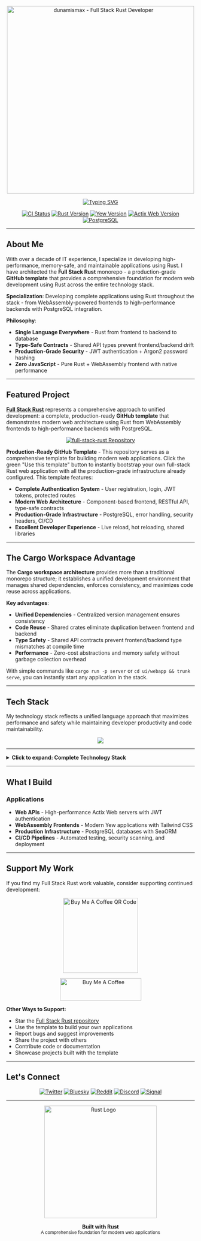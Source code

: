 <p align="center">
  <img src="https://github.com/dunamismax/full-stack-rust/blob/main/assets/rust-wallpaper-crab-new.png" alt="dunamismax - Full Stack Rust Developer" width="500"/>
</p>

<p align="center">
  <a href="https://github.com/dunamismax/full-stack-rust">
    <img src="https://readme-typing-svg.demolab.com/?font=Fira+Code&size=24&pause=1000&color=CE422B&center=true&vCenter=true&width=800&lines=IT+Director+%7C+Rust+Developer;Creator+of+Full+Stack+Rust;Yew+%2B+Actix+Web+%2B+PostgreSQL;Zero+JavaScript%2C+Maximum+Performance;Production-Ready+GitHub+Template;Click+%22Use+This+Template%22+to+Start!" alt="Typing SVG" />
  </a>
</p>

<p align="center">
  <a href="https://github.com/dunamismax/full-stack-rust/actions/workflows/ci.yml"><img src="https://github.com/dunamismax/full-stack-rust/workflows/CI/badge.svg" alt="CI Status"></a>
  <a href="https://www.rust-lang.org/"><img src="https://img.shields.io/badge/Rust-1.70+-CE422B.svg?logo=rust" alt="Rust Version"></a>
  <a href="https://yew.rs/"><img src="https://img.shields.io/badge/Yew-0.21-green.svg?logo=rust" alt="Yew Version"></a>
  <a href="https://actix.rs/"><img src="https://img.shields.io/badge/Actix_Web-4.11-blue.svg?logo=rust" alt="Actix Web Version"></a>
  <a href="https://www.postgresql.org/"><img src="https://img.shields.io/badge/PostgreSQL-15+-blue.svg?logo=postgresql" alt="PostgreSQL"></a>
</p>

---

## About Me

With over a decade of IT experience, I specialize in developing high-performance, memory-safe, and maintainable applications using Rust. I have architected the **Full Stack Rust** monorepo - a production-grade **GitHub template** that provides a comprehensive foundation for modern web development using Rust across the entire technology stack.

**Specialization**: Developing complete applications using Rust throughout the stack - from WebAssembly-powered frontends to high-performance backends with PostgreSQL integration.

**Philosophy**:

- **Single Language Everywhere** - Rust from frontend to backend to database
- **Type-Safe Contracts** - Shared API types prevent frontend/backend drift
- **Production-Grade Security** - JWT authentication + Argon2 password hashing
- **Zero JavaScript** - Pure Rust + WebAssembly frontend with native performance

---

## Featured Project

**[Full Stack Rust](https://github.com/dunamismax/full-stack-rust)** represents a comprehensive approach to unified development: a complete, production-ready **GitHub template** that demonstrates modern web architecture using Rust from WebAssembly frontends to high-performance backends with PostgreSQL.

<p align="center">
  <a href="https://github.com/dunamismax/full-stack-rust">
    <img src="https://github-readme-stats.vercel.app/api/pin/?username=dunamismax&repo=full-stack-rust&theme=dracula&show_owner=true" alt="full-stack-rust Repository" />
  </a>
</p>

**Production-Ready GitHub Template** - This repository serves as a comprehensive template for building modern web applications. Click the green "Use this template" button to instantly bootstrap your own full-stack Rust web application with all the production-grade infrastructure already configured. This template features:

- **Complete Authentication System** - User registration, login, JWT tokens, protected routes
- **Modern Web Architecture** - Component-based frontend, RESTful API, type-safe contracts
- **Production-Grade Infrastructure** - PostgreSQL, error handling, security headers, CI/CD
- **Excellent Developer Experience** - Live reload, hot reloading, shared libraries

---

## The Cargo Workspace Advantage

The **Cargo workspace architecture** provides more than a traditional monorepo structure; it establishes a unified development environment that manages shared dependencies, enforces consistency, and maximizes code reuse across applications.

**Key advantages**:

- **Unified Dependencies** - Centralized version management ensures consistency
- **Code Reuse** - Shared crates eliminate duplication between frontend and backend
- **Type Safety** - Shared API contracts prevent frontend/backend type mismatches at compile time
- **Performance** - Zero-cost abstractions and memory safety without garbage collection overhead

With simple commands like `cargo run -p server` or `cd ui/webapp && trunk serve`, you can instantly start any application in the stack.

---

## Tech Stack

My technology stack reflects a unified language approach that maximizes performance and safety while maintaining developer productivity and code maintainability.

<p align="center">
  <a href="https://skillicons.dev">
    <img src="https://skillicons.dev/icons?i=rust,wasm,actix,postgresql,html,css,docker,linux" />
  </a>
</p>

---

<details>
<summary><strong>Click to expand: Complete Technology Stack</strong></summary>

Below is a comprehensive, full-stack technology architecture leveraging the Rust programming language. The stack is designed to facilitate the development of high-performance, scalable, and maintainable web applications. By utilizing Rust across all layers, from the WebAssembly-powered frontend to the asynchronous backend, this architecture ensures robust type safety, exceptional performance, and a unified development experience.

### **Frontend: Reactive, Buildless, & WebAssembly-Powered**

This frontend architecture runs native Rust code directly in the browser using WebAssembly (WASM), delivering rich, interactive user experiences with incredible performance. The development workflow is streamlined for simplicity by using a "buildless" approach for styling, eliminating the need for complex JavaScript tooling.

- [**Yew**](https://yew.rs/)
  - **Role:** Component-Based Frontend Framework
  - **Description:** Yew is a modern Rust framework for creating multi-threaded front-end web apps with WebAssembly. Its component-based model and `html!` macro, which is similar to JSX, provide a familiar and powerful development experience for building complex, interactive user interfaces.
- [**Tailwind CSS via Play CDN**](https://tailwindcss.com/docs/installation/play-cdn)
  - **Role:** Utility-First Styling (No Build Step)
  - **Description:** This method integrates the full power of the Tailwind CSS framework by simply adding a script tag to your `index.html`. The Play CDN dynamically scans your HTML for utility classes and generates the necessary styles in the browser. This is ideal for rapid development and projects where you want to avoid a JavaScript-based build process entirely. **Note:** The official Tailwind documentation recommends using this for development purposes; for production, it is best practice to generate and use a static CSS file.
- [**Trunk**](https://trunkrs.dev/)
  - **Role:** WASM Web Application Bundler
  - **Description:** Trunk is the essential build tool and development server for Yew applications. It automates the process of managing your `index.html` file, bundling WASM and other assets, and provides a live-reloading server, creating a seamless and efficient development cycle.
- [**Yew Components**](https://github.com/wiseaidev/yew-components)
  - **Role:** Pre-built UI Components
  - **Description:** A versatile collection of reusable components designed for Yew, including ready-to-use forms for login, registration, and contact. These components come with styles for various CSS frameworks, including Tailwind CSS, greatly accelerating UI development.
- [**Material Yew**](https://github.com/yewstack/material-yew)
  - **Role:** Material Design Components
  - **Description:** This library provides a complete set of Yew components that wrap Material Web Components, allowing you to easily and faithfully implement Google's popular Material Design system in your Rust-based web application.

### **Backend: Asynchronous & Scalable**

The foundation of this stack is engineered for exceptional speed, robust memory safety, and massive concurrency, harnessing Rust's cutting-edge asynchronous ecosystem.

- [**Tokio**](https://tokio.rs/tokio/tutorial)
  - **Role:** Asynchronous Runtime
  - **Description:** As the de-facto standard for asynchronous applications in Rust, Tokio provides the essential non-blocking I/O platform, task scheduler, and utilities that power the entire backend. Its event-driven architecture is designed for building reliable network applications without compromising on speed.
- [**Actix Web**](https://actix.rs/docs/)
  - **Role:** High-Performance Web Framework
  - **Description:** Actix Web is a powerful and pragmatic framework for crafting APIs and web services. Renowned for its extreme speed and efficient resource management, it can handle a vast number of concurrent connections, making it ideal for demanding, high-performance backend services.
- [**Serde**](https://serde.rs/)
  - **Role:** Data Serialization & Deserialization
  - **Description:** An indispensable framework for the efficient and generic conversion of Rust data structures to and from a multitude of formats like JSON. Serde is a critical component for handling data in any modern web application, integrating seamlessly with other parts of the ecosystem.

### **Data Persistence Layer**

This data layer is architected for unwavering reliability and seamless integration with Rust, featuring a production-grade database solution.

- [**PostgreSQL**](https://www.postgresql.org/docs/)
  - **Role:** Production-Grade Relational Database
  - **Description:** A powerful, open-source object-relational database system with an unparalleled reputation for reliability, feature robustness, and performance. PostgreSQL provides a scalable and durable foundation for production applications.
- [**SeaORM**](https://www.sea-ql.org/SeaORM/docs/internal-architecture/architecture)
  - **Role:** Relational ORM
  - **Description:** A dynamic and flexible Object-Relational Mapper that enables developers to interact with databases in an idiomatic and safe Rust fashion. By mapping database tables to Rust structs, SeaORM significantly reduces boilerplate code and prevents common data-related bugs.

### **Security & Authentication**

A direct and explicit approach to security, providing robust tools to control the authentication and authorization flow in your application.

- [**argon2**](https://docs.rs/argon2/latest/argon2/)
  - **Role:** Industry-Standard Password Hashing
  - **Description:** This crate offers a secure implementation of the Argon2 algorithm, the winner of the Password Hashing Competition. It ensures that user credentials are protected with a state-of-the-art, memory-hard hashing function.
- [**jsonwebtoken**](https://docs.rs/jsonwebtoken/latest/jsonwebtoken/)
  - **Role:** Stateless JWT Authentication
  - **Description:** A crate for creating and verifying JSON Web Tokens (JWTs), the standard for implementing stateless authentication in modern APIs, offering a powerful and secure alternative to traditional session management.
- [**actix-web-grants**](https://docs.rs/actix-web-grants/latest/actix_web_grants/)
  - **Role:** Flexible Authorization for Actix Web
  - **Description:** This library provides a flexible authorization layer to protect endpoints based on user roles and permissions. It seamlessly integrates with various authentication schemes to enforce access control policies.
- [**actix-identity**](https://docs.rs/actix-identity/latest/actix_identity/) & [**actix-session**](https://docs.rs/actix-session/latest/actix_session/)
  - **Role:** Session Management and User Identity
  - **Description:** These middlewares work in tandem to manage stateful user sessions and associate an identity with incoming requests. They provide a robust foundation for traditional, cookie-based authentication.

### **Development & Quality Assurance**

A state-of-the-art Rust development environment that emphasizes speed, correctness, and an efficient developer experience.

- [**cargo**](https://doc.rust-lang.org/cargo/)
  - **Role:** Project & Package Manager
  - **Description:** The official build tool and package manager for Rust. Cargo is the cornerstone of the development workflow, expertly handling dependency management, compilation, testing, and more.
- [**rustfmt**](https://rust-lang.github.io/rustfmt/)
  - **Role:** Code Formatter
  - **Description:** A tool for automatically formatting Rust code to a community-agreed-upon style, ensuring consistency and readability across the entire codebase.
- [**clippy**](https://doc.rust-lang.org/clippy/)
  - **Role:** Rust Linter
  - **Description:** An official and extensive collection of lints that catches common mistakes and improves your Rust code. Clippy is an invaluable tool for writing code that is more idiomatic, performant, and correct.
- [**rstest**](https://docs.rs/rstest/latest/rstest/)
  - **Role:** Fixture-Based Test Framework
  - **Description:** Enhances Rust's built-in testing capabilities by providing fixtures and parameterized/table-based testing, making tests cleaner, more powerful, and easier to maintain.

### **Configuration & Error Handling**

A robust foundation for managing application configuration and handling errors gracefully and effectively.

- [**Figment**](https://docs.rs/figment/latest/figment/)
  - **Role:** Layered Application Configuration
  - **Description:** A powerful configuration library that can merge settings from multiple sources—such as files (TOML, JSON), environment variables, and defaults—into a single, type-safe configuration struct.
- [**thiserror**](https://docs.rs/thiserror/latest/thiserror/)
  - **Role:** Granular Library-Level Error Handling
  - **Description:** A procedural macro for creating detailed, specific error types with minimal boilerplate. It is perfect for situations where distinguishing between different kinds of errors programmatically is essential.
- [**anyhow**](https://docs.rs/anyhow/latest/anyhow/)
  - **Role:** Flexible Application-Level Error Handling
  - **Description:** Provides a simple and ergonomic way to handle errors in application code. It is ideal for cases where you need to easily propagate errors up the call stack without defining custom error types for every possible failure.

### **Deployment & Observability**

A modern, container-native deployment and observability architecture designed for scalability, control, and production-grade monitoring.

- [**Docker**](https://docs.docker.com/)
  - **Role:** Containerization
  - **Description:** The definitive platform for developing, shipping, and running applications in containers. Docker encapsulates the application and its dependencies into a lightweight, portable container, ensuring consistency across development, testing, and production environments.
- [**Kubernetes**](https://kubernetes.io/docs/)
  - **Role:** Container Orchestration
  - **Description:** The industry-leading open-source platform for automating the deployment, scaling, and management of containerized applications. Kubernetes orchestrates the containerized Rust application, providing high availability, resilience, and seamless scaling in production.
- [**Caddy**](https://www.notion.so/ssawyer/https.caddyserver.com/docs/)
  - **Role:** High-Performance Reverse Proxy
  - **Description:** A powerful, modern web server that can serve as a reverse proxy, handle automatic TLS termination (HTTPS), and load balance requests to your Rust application. Caddy is renowned for its simplicity, security, and automatic HTTPS capabilities.
- [**Tracing**](https://docs.rs/tracing/latest/tracing/)
  - **Role:** Application-Level Observability
  - **Description:** A modern framework for instrumenting Rust programs to collect structured, event-based diagnostic information. In conjunction with subscribers like `tracing-subscriber`, it allows for logging events and exporting them to observability platforms for production-grade monitoring and analysis.

</details>

---

## What I Build

### Applications

- **Web APIs** - High-performance Actix Web servers with JWT authentication
- **WebAssembly Frontends** - Modern Yew applications with Tailwind CSS
- **Production Infrastructure** - PostgreSQL databases with SeaORM
- **CI/CD Pipelines** - Automated testing, security scanning, and deployment

---

## Support My Work

If you find my Full Stack Rust work valuable, consider supporting continued development:

<p align="center">
  <a href="https://www.buymeacoffee.com/dunamismax" target="_blank">
    <img src="https://github.com/dunamismax/full-stack-rust/blob/main/assets/buy-me-coffee-qr.png" alt="Buy Me A Coffee QR Code" width="200"/>
  </a>
</p>

<p align="center">
  <a href="https://www.buymeacoffee.com/dunamismax" target="_blank">
    <img src="https://cdn.buymeacoffee.com/buttons/v2/default-yellow.png" alt="Buy Me A Coffee" style="height: 60px !important;width: 217px !important;" />
  </a>
</p>

**Other Ways to Support:**

- Star the [Full Stack Rust repository](https://github.com/dunamismax/full-stack-rust)
- Use the template to build your own applications
- Report bugs and suggest improvements
- Share the project with others
- Contribute code or documentation
- Showcase projects built with the template

---

## Let's Connect

<p align="center">
  <a href="https://twitter.com/dunamismax" target="_blank"><img src="https://img.shields.io/badge/Twitter-%231DA1F2.svg?&style=for-the-badge&logo=twitter&logoColor=white" alt="Twitter"></a>
  <a href="https://bsky.app/profile/dunamismax.bsky.social" target="_blank"><img src="https://img.shields.io/badge/Bluesky-blue?style=for-the-badge&logo=bluesky&logoColor=white" alt="Bluesky"></a>
  <a href="https://reddit.com/user/dunamismax" target="_blank"><img src="https://img.shields.io/badge/Reddit-%23FF4500.svg?&style=for-the-badge&logo=reddit&logoColor=white" alt="Reddit"></a>
  <a href="https://discord.com/users/dunamismax" target="_blank"><img src="https://img.shields.io/badge/Discord-dunamismax-7289DA.svg?style=for-the-badge&logo=discord&logoColor=white" alt="Discord"></a>
  <a href="https://signal.me/#p/+dunamismax.66" target="_blank"><img src="https://img.shields.io/badge/Signal-dunamismax.66-3A76F0.svg?style=for-the-badge&logo=signal&logoColor=white" alt="Signal"></a>
</p>

---

<p align="center">
  <img src="https://github.com/dunamismax/full-stack-rust/blob/main/assets/rust-logo-title-wide.jpg" alt="Rust Logo" width="300"/>
</p>

<p align="center">
  <strong>Built with Rust</strong><br>
  <sub>A comprehensive foundation for modern web applications</sub>
</p>
